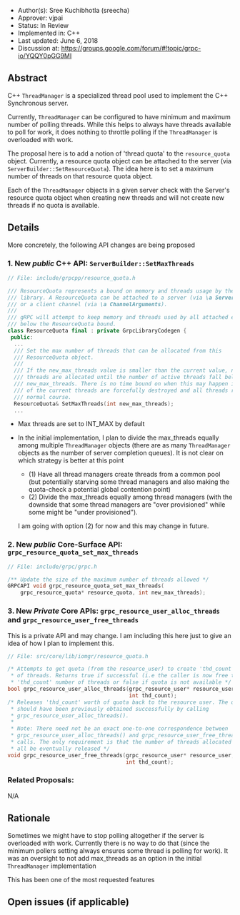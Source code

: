 * Author(s): Sree Kuchibhotla (sreecha)
* Approver: vjpai
* Status: In Review
* Implemented in: C++
* Last updated: June 6, 2018
* Discussion at: https://groups.google.com/forum/#!topic/grpc-io/YQQY0pGG9MI

## Abstract
C++ `ThreadManager` is a specialized thread pool used to implement the C++ Synchronous server. 

Currently, `ThreadManager` can be configured to have minimum and maximum number of polling threads. While this helps to always have threads available to poll for work, it does nothing to throttle polling if the `ThreadManager` is overloaded with work.

The proposal here is to add a notion of 'thread quota' to the `resource_quota` object. Currently, a resource quota object can be attached to the server (via `ServerBuilder::SetResourceQuota`). The idea here is to set a maximum number of threads on that resource quota object.

Each of the `ThreadManager` objects in a given server check with the Server's resource quota object when creating new threads and will not create new threads if no quota is available.

## Details
More concretely, the following API changes are being proposed

### 1. New *public* C++ API: `ServerBuilder::SetMaxThreads`
 
```C++
// File: include/grpcpp/resource_quota.h

/// ResourceQuota represents a bound on memory and threads usage by the gRPC
/// library. A ResourceQuota can be attached to a server (via \a ServerBuilder),
/// or a client channel (via \a ChannelArguments).
///
/// gRPC will attempt to keep memory and threads used by all attached entities
/// below the ResourceQuota bound.
class ResourceQuota final : private GrpcLibraryCodegen {
 public:
  ...
  /// Set the max number of threads that can be allocated from this
  /// ResourceQuota object.
  ///
  /// If the new_max_threads value is smaller than the current value, no new
  /// threads are allocated until the number of active threads fall below
  /// new_max_threads. There is no time bound on when this may happen i.e none
  /// of the current threads are forcefully destroyed and all threads run their
  /// normal course.
  ResourceQuota& SetMaxThreads(int new_max_threads);
  ...     
```
* Max threads are set to INT_MAX by default
* In the initial implementation, I plan to divide the max_threads equally among multiple `ThreadManager` objects (there are as many `ThreadManager` objects as the number of server completion queues). It is not clear on which strategy is better at this point 
  - (1) Have all thread managers create threads from a common pool (but potentially starving some thread managers and also making the quota-check a potential global contention point)
  - (2) Divide the max_threads equally among thread managers (with the downside that some thread managers are "over provisioned" while some might be "under provisioned").
  
  I am going with option (2) for now and this may change in future. 

### 2. New *public* Core-Surface API: `grpc_resource_quota_set_max_threads`

```C++
// File: include/grpc/grpc.h

/** Update the size of the maximum number of threads allowed */
GRPCAPI void grpc_resource_quota_set_max_threads(
    grpc_resource_quota* resource_quota, int new_max_threads);

```
### 3. New *Private* Core APIs: `grpc_resource_user_alloc_threads` and `grpc_resource_user_free_threads`

This is a private API and may change. I am including this here just to give an idea of how I plan to implement this.
```C++
// File: src/core/lib/iomgr/resource_quota.h

/* Attempts to get quota (from the resource_user) to create 'thd_count' number
 * of threads. Returns true if successful (i.e the caller is now free to create
 * 'thd_count' number of threads or false if quota is not available */
bool grpc_resource_user_alloc_threads(grpc_resource_user* resource_user,
                                      int thd_count);
/* Releases 'thd_count' worth of quota back to the resource user. The quota
 * should have been previously obtained successfully by calling
 * grpc_resource_user_alloc_threads().
 *
 * Note: There need not be an exact one-to-one correspondence between
 * grpc_resource_user_alloc_threads() and grpc_resource_user_free_threads()
 * calls. The only requirement is that the number of threads allocated should
 * all be eventually released */
void grpc_resource_user_free_threads(grpc_resource_user* resource_user,
                                     int thd_count);
```
### Related Proposals:

N/A

## Rationale
Sometimes we might have to stop polling altogether if the server is overloaded with work. Currently there is no way to do that (since the minimum pollers setting always ensures some thread is polling for work). It was an oversight to not add max_threads as an option in the initial `ThreadManager` implementation

This has been one of the most requested features

## Open issues (if applicable)
